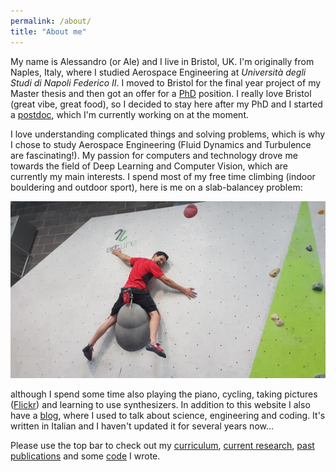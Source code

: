 ```yaml
---
permalink: /about/
title: "About me"
---
```


My name is Alessandro (or Ale) and I live in Bristol, UK. I'm originally from Naples, Italy, where I studied Aerospace Engineering at _Università degli Studi di Napoli Federico II_. I moved to Bristol for the final year project of my Master thesis and then got an offer for a [PhD](/research/#phd-research) position. I really love Bristol (great vibe, great food), so I decided to stay here after my PhD and I started a [postdoc](/research/), which I'm currently working on at the moment.

I love understanding complicated things and solving problems, which is why I chose to study Aerospace Engineering (Fluid Dynamics and Turbulence are fascinating!). My passion for computers and technology drove me towards the field of Deep Learning and Computer Vision, which are currently my main interests.
I spend most of my free time climbing (indoor bouldering and outdoor sport), here is me on a slab-balancey problem:

![Climbing](/assets/images/climbing.jpg "Climbing")

although I spend some time also playing the piano, cycling, taking pictures ([Flickr](https://www.flickr.com/photos/laumosl/)) and learning to use synthesizers. In addition to this website I also have a [blog](http://www.wirgilio.it/blog/), where I used to talk about science, engineering and coding. It's written in Italian and I haven't updated it for several years now...

Please use the top bar to check out my [curriculum](/curriculum/), [current research](/research/), [past publications](/publications/) and some [code](/code/) I wrote.